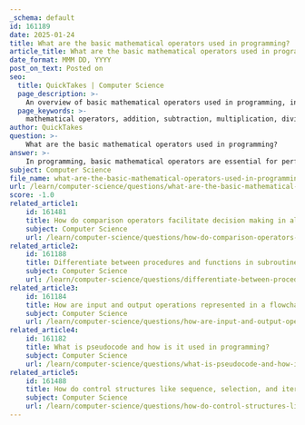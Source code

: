 ```yaml
---
_schema: default
id: 161189
date: 2025-01-24
title: What are the basic mathematical operators used in programming?
article_title: What are the basic mathematical operators used in programming?
date_format: MMM DD, YYYY
post_on_text: Posted on
seo:
  title: QuickTakes | Computer Science
  page_description: >-
    An overview of basic mathematical operators used in programming, including addition, subtraction, multiplication, division, modulus, exponentiation, and functions for absolute value and square root.
  page_keywords: >-
    mathematical operators, addition, subtraction, multiplication, division, modulus, exponentiation, absolute value, square root, programming, arithmetic calculations
author: QuickTakes
question: >-
    What are the basic mathematical operators used in programming?
answer: >-
    In programming, basic mathematical operators are essential for performing arithmetic calculations. Here are the primary mathematical operators commonly used across various programming languages:\n\n1. **Addition (`+`)**: This operator is used to sum two or more numbers. For example, `5 + 3` results in `8`.\n\n2. **Subtraction (`-`)**: This operator is used to find the difference between two numbers. For example, `10 - 4` results in `6`.\n\n3. **Multiplication (`*`)**: This operator is used to multiply two or more numbers. For example, `7 * 3` results in `21`.\n\n4. **Division (`/`)**: This operator is used to divide one number by another. For example, `20 / 4` results in `5`.\n\n5. **Modulus (`%`)**: This operator is used to find the remainder of a division operation. For example, `10 % 3` results in `1`.\n\n6. **Exponentiation**: While not universally represented by a single operator in all languages, many languages provide a way to raise a number to a power. For example, in Python, you can use `**` (e.g., `2 ** 3` results in `8`), while in other languages like Scheme, you might use a function like `expt`.\n\n7. **Absolute Value**: Some languages provide a built-in function to calculate the absolute value of a number, often represented as `abs()`. For example, `abs(-5)` results in `5`.\n\n8. **Square Root**: Many programming languages include a function to calculate the square root, often represented as `sqrt()`. For example, `sqrt(16)` results in `4`.\n\nThese operators form the foundation for performing various mathematical computations in programming, enabling developers to implement algorithms and solve problems effectively.
subject: Computer Science
file_name: what-are-the-basic-mathematical-operators-used-in-programming.md
url: /learn/computer-science/questions/what-are-the-basic-mathematical-operators-used-in-programming
score: -1.0
related_article1:
    id: 161481
    title: How do comparison operators facilitate decision making in algorithms?
    subject: Computer Science
    url: /learn/computer-science/questions/how-do-comparison-operators-facilitate-decision-making-in-algorithms
related_article2:
    id: 161188
    title: Differentiate between procedures and functions in subroutines.
    subject: Computer Science
    url: /learn/computer-science/questions/differentiate-between-procedures-and-functions-in-subroutines
related_article3:
    id: 161184
    title: How are input and output operations represented in a flowchart?
    subject: Computer Science
    url: /learn/computer-science/questions/how-are-input-and-output-operations-represented-in-a-flowchart
related_article4:
    id: 161182
    title: What is pseudocode and how is it used in programming?
    subject: Computer Science
    url: /learn/computer-science/questions/what-is-pseudocode-and-how-is-it-used-in-programming
related_article5:
    id: 161488
    title: How do control structures like sequence, selection, and iteration influence program flow?
    subject: Computer Science
    url: /learn/computer-science/questions/how-do-control-structures-like-sequence-selection-and-iteration-influence-program-flow
---
```


&nbsp;